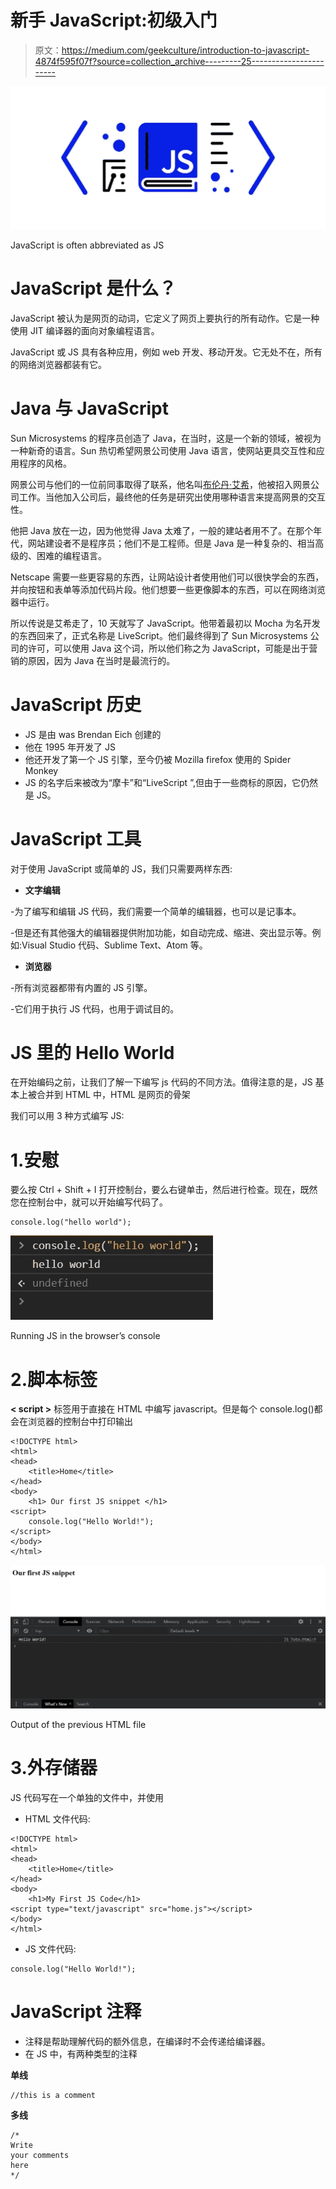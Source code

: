 # 新手 JavaScript:初级入门

> 原文：<https://medium.com/geekculture/introduction-to-javascript-4874f595f07f?source=collection_archive---------25----------------------->

![](img/1f83cde167cec9d0d81436c6ef75aef0.png)

JavaScript is often abbreviated as JS

# JavaScript 是什么？

JavaScript 被认为是网页的动词，它定义了网页上要执行的所有动作。它是一种使用 JIT 编译器的面向对象编程语言。

JavaScript 或 JS 具有各种应用，例如 web 开发、移动开发。它无处不在，所有的网络浏览器都装有它。

# Java 与 JavaScript

Sun Microsystems 的程序员创造了 Java，在当时，这是一个新的领域，被视为一种新奇的语言。Sun 热切希望网景公司使用 Java 语言，使网站更具交互性和应用程序的风格。

网景公司与他们的一位前同事取得了联系，他名叫[布伦丹·艾希](https://en.wikipedia.org/wiki/Brendan_Eich)，他被招入网景公司工作。当他加入公司后，最终他的任务是研究出使用哪种语言来提高网景的交互性。

他把 Java 放在一边，因为他觉得 Java 太难了，一般的建站者用不了。在那个年代，网站建设者不是程序员；他们不是工程师。但是 Java 是一种复杂的、相当高级的、困难的编程语言。

Netscape 需要一些更容易的东西，让网站设计者使用他们可以很快学会的东西，并向按钮和表单等添加代码片段。他们想要一些更像脚本的东西，可以在网络浏览器中运行。

所以传说是艾希走了，10 天就写了 JavaScript。他带着最初以 Mocha 为名开发的东西回来了，正式名称是 LiveScript。他们最终得到了 Sun Microsystems 公司的许可，可以使用 Java 这个词，所以他们称之为 JavaScript，可能是出于营销的原因，因为 Java 在当时是最流行的。

# JavaScript 历史

*   JS 是由 was Brendan Eich 创建的
*   他在 1995 年开发了 JS
*   他还开发了第一个 JS 引擎，至今仍被 Mozilla firefox 使用的 Spider Monkey
*   JS 的名字后来被改为“摩卡”和“LiveScript ”,但由于一些商标的原因，它仍然是 JS。

# JavaScript 工具

对于使用 JavaScript 或简单的 JS，我们只需要两样东西:

*   **文字编辑**

-为了编写和编辑 JS 代码，我们需要一个简单的编辑器，也可以是记事本。

-但是还有其他强大的编辑器提供附加功能，如自动完成、缩进、突出显示等。例如:Visual Studio 代码、Sublime Text、Atom 等。

*   **浏览器**

-所有浏览器都带有内置的 JS 引擎。

-它们用于执行 JS 代码，也用于调试目的。

# JS 里的 Hello World

在开始编码之前，让我们了解一下编写 js 代码的不同方法。值得注意的是，JS 基本上被合并到 HTML 中，HTML 是网页的骨架

我们可以用 3 种方式编写 JS:

# 1.安慰

要么按 Ctrl + Shift + I 打开控制台，要么右键单击，然后进行检查。现在，既然您在控制台中，就可以开始编写代码了。

```
console.log("hello world");
```

![](img/f41bb4c663be9a659207c4b33d95796b.png)

Running JS in the browser’s console

# 2.脚本标签

**< script >** 标签用于直接在 HTML 中编写 javascript。但是每个 console.log()都会在浏览器的控制台中打印输出

```
<!DOCTYPE html>
<html>
<head>
	<title>Home</title>
</head>
<body>
	<h1> Our first JS snippet </h1>
<script>
	console.log("Hello World!");
</script>
</body>
</html>
```

![](img/0c722d17279e01ea55ab27f4507acf5b.png)

Output of the previous HTML file

# 3.外存储器

JS 代码写在一个单独的文件中，并使用

*   HTML 文件代码:

```
<!DOCTYPE html>
<html>
<head>
	<title>Home</title>
</head>
<body>
	<h1>My First JS Code</h1>
<script type="text/javascript" src="home.js"></script>
</body>
</html>
```

*   JS 文件代码:

```
console.log("Hello World!");
```

# JavaScript 注释

*   注释是帮助理解代码的额外信息，在编译时不会传递给编译器。
*   在 JS 中，有两种类型的注释

**单线**

```
//this is a comment
```

**多线**

```
/*
Write
your comments
here
*/
```